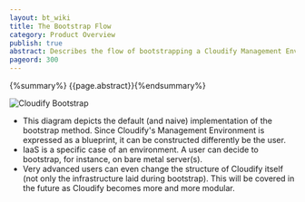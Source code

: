 ```yaml
---
layout: bt_wiki
title: The Bootstrap Flow
category: Product Overview
publish: true
abstract: Describes the flow of bootstrapping a Cloudify Management Environment
pageord: 300
---
```

{%summary%} {{page.abstract}}{%endsummary%}

![Cloudify Bootstrap](/guide/images3/architecture/cloudify_flow_bootstrap.png)

* This diagram depicts the default (and naive) implementation of the bootstrap method. Since Cloudify's Management Environment is expressed as a blueprint, it can be constructed differently be the user.
* IaaS is a specific case of an environment. A user can decide to bootstrap, for instance, on bare metal server(s).
* Very advanced users can even change the structure of Cloudify itself (not only the infrastructure laid during bootstrap). This will be covered in the future as Cloudify becomes more and more modular.